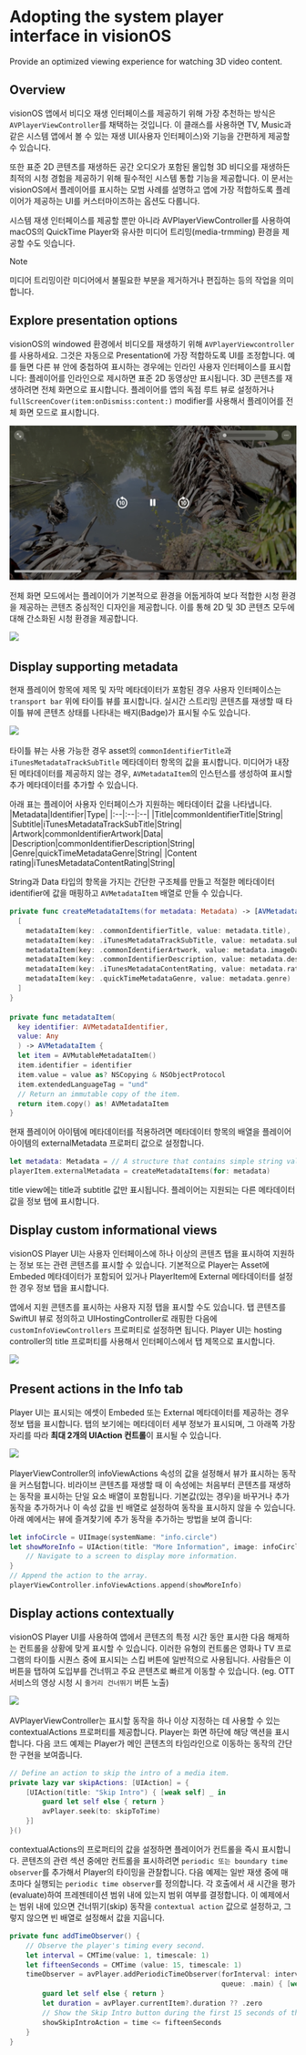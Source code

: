 # Adopting the system player interface in visionOS
Provide an optimized viewing experience for watching 3D video content.

## Overview
visionOS 앱에서 비디오 재생 인터페이스를 제공하기 위해 가장 추천하는 방식은 `AVPlayerViewController`를 채택하는 것입니다. 이 클래스를 사용하면 TV, Music과 같은 시스템 앱에서 볼 수 있는 재생 UI(사용자 인터페이스)와 기능을 간편하게 제공할 수 있습니다.

또한 표준 2D 콘텐츠를 재생하든 공간 오디오가 포함된 몰입형 3D 비디오를 재생하든 최적의 시청 경험을 제공하기 위해 필수적인 시스템 통합 기능을 제공합니다. 이 문서는 visionOS에서 플레이어를 표시하는 모범 사례를 설명하고 앱에 가장 적합하도록 플레이어가 제공하는 UI를 커스터마이즈하는 옵션도 다룹니다.

시스템 재생 인터페이스를 제공할 뿐만 아니라 AVPlayerViewController를 사용하여 macOS의 QuickTime Player와 유사한 미디어 트리밍(media-trmming) 환경을 제공할 수도 잇습니다.

> [!Note]  
> 미디어 트리밍이란 미디어에서 불필요한 부분을 제거하거나 편집하는 등의 작업을 의미합니다.

## Explore presentation options

visionOS의 windowed 환경에서 비디오를 재생하기 위해 `AVPlayerViewcontroller`를 사용하세요. 그것은 자동으로 Presentation에 가장 적합하도록 UI를 조정합니다. 예를 들면 다른 뷰 안에 중첩하여 표시하는 경우에는 인라인 사용자 인터페이스를 표시합니다: 플레이어를 인라인으로 제시하면 표준 2D 동영상만 표시됩니다. 3D 콘텐츠를 재생하려면 전체 화면으로 표시합니다. 플레이어를 앱의 독점 루트 뷰로 설정하거나 `fullScreenCover(item:onDismiss:content:)` modifier를 사용해서 플레이어를 전체 화면 모드로 표시합니다.

<img src = "./Files/004-inline-player.png">

전체 화면 모드에서는 플레이어가 기본적으로 환경을 어둡게하여 보다 적합한 시청 환경을 제공하는 콘텐츠 중심적인 디자인을 제공합니다. 이를 통해 2D 및 3D 콘텐츠 모두에 대해 간소화된 시청 환경을 제공합니다.

<img src = "./Files/004-full-screen.png">

## Display supporting metadata

현재 플레이어 항목에 제목 및 자막 메타데이터가 포함된 경우 사용자 인터페이스는 `transport bar` 위에 타이틀 뷰를 표시합니다. 실시간 스트리밍 콘텐츠를 재생할 때 타이틀 뷰에 콘텐츠 상태를 나타내는 배지(Badge)가 표시될 수도 있습니다.

<img src = "./Files/004-metadata.png">

타이틀 뷰는 사용 가능한 경우 asset의 `commonIdentifierTitle`과 `iTunesMetadataTrackSubTitle` 메타데이터 항목의 값을 표시합니다. 미디어가 내장된 메타데이터를 제공하지 않는 경우, `AVMetadataItem`의 인스턴스를 생성하여 표시할 추가 메타데이터를 추가할 수 있습니다.


아래 표는 플레이어 사용자 인터페이스가 지원하는 메타데이터 값을 나타냅니다.
|Metadata|Identifier|Type|
|:--|:--|:--|
|Title|commonIdentifierTitle|String|
|Subtitle|iTunesMetadataTrackSubTitle|String|
|Artwork|commonIdentifierArtwork|Data|
|Description|commonIdentifierDescription|String|
|Genre|quickTimeMetadataGenre|String|
|Content rating|iTunesMetadataContentRating|String|

String과 Data 타입의 항목을 가지는 간단한 구조체를 만들고 적절한 메타데이터 identifier에 값을 매핑하고 `AVMetadataItem` 배열로 만들 수 있습니다.

```swift
private func createMetadataItems(for metadata: Metadata) -> [AVMetadataItem] {
  [
    metadataItem(key: .commonIdentifierTitle, value: metadata.title),
    metadataItem(key: .iTunesMetadataTrackSubTitle, value: metadata.subtitle),
    metadataItem(key: .commonIdentifierArtwork, value: metadata.imageData),
    metadataItem(key: .commonIdentifierDescription, value: metadata.description),
    metadataItem(key: .iTunesMetadataContentRating, value: metadata.rating),
    metadataItem(key: .quickTimeMetadataGenre, value: metadata.genre)
  ]
}

private func metadataItem(
  key identifier: AVMetadataIdentifier,
  value: Any
  ) -> AVMetadataItem {
  let item = AVMutableMetadataItem()
  item.identifier = identifier
  item.value = value as? NSCopying & NSObjectProtocol
  item.extendedLanguageTag = "und"
  // Return an immutable copy of the item.
  return item.copy() as! AVMetadataItem
}
```

현재 플레이어 아이템에 메타데이터를 적용하려면 메타데이터 항목의 배열을 플레이어 아이템의 externalMetadata 프로퍼티 값으로 설정합니다.
```swift
let metadata: Metadata = // A structure that contains simple string values.
playerItem.externalMetadata = createMetadataItems(for: metadata)
```

title view에는 title과 subtitle 값만 표시됩니다. 플레이어는 지원되는 다른 메타데이터 값을 정보 탭에 표시합니다.

## Display custom informational views
visionOS Player UI는 사용자 인터페이스에 하나 이상의 콘텐츠 탭을 표시하여 지원하는 정보 또는 관련 콘텐츠를 표시할 수 있습니다. 기본적으로 Player는 Asset에 Embeded 메타데이터가 포함되어 있거나 PlayerItem에 External 메타데이터를 설정한 경우 정보 탭을 표시합니다.

앱에서 지원 콘텐츠를 표시하는 사용자 지정 탭을 표시할 수도 있습니다. 탭 콘텐츠를 SwiftUI 뷰로 정의하고 UIHostingController로 래핑한 다음에 `customInfoViewControllers` 프로퍼티로 설정하면 됩니다. Player UI는 hosting controller의 title 프로퍼티를 사용해서 인터페이스에서 탭 제목으로 표시합니다.

<img src = "./Files/004-custom-informational-views.png">

## Present actions in the Info tab
Player UI는 표시되는 에셋이 Embeded 또는 External 메타데이터를 제공하는 경우 정보 탭을 표시합니다. 탭의 보기에는 메타데이터 세부 정보가 표시되며, 그 아래쪽 가장자리를 따라 **최대 2개의 UIAction 컨트롤**이 표시될 수 있습니다.

<img src = "./Files/004-actions-in-the-info-tab.png">

PlayerViewController의 infoViewActions 속성의 값을 설정해서 뷰가 표시하는 동작을 커스텀합니다. 비라이브 콘텐츠를 재생할 때 이 속성에는 처음부터 콘텐츠를 재생하는 동작을 표시하는 단일 요소 배열이 포함됩니다. 기본값(있는 경우)을 바꾸거나 추가 동작을 추가하거나 이 속성 값을 빈 배열로 설정하여 동작을 표시하지 않을 수 있습니다. 아래 예에서는 뷰에 즐겨찾기에 추가 동작을 추가하는 방법을 보여 줍니다:

```swift
let infoCircle = UIImage(systemName: "info.circle")
let showMoreInfo = UIAction(title: "More Information", image: infoCircle) { action in
    // Navigate to a screen to display more information.
}
// Append the action to the array.
playerViewController.infoViewActions.append(showMoreInfo)
```

## Display actions contextually
visionOS Player UI를 사용하여 앱에서 콘텐츠의 특정 시간 동안 표시한 다음 해제하는 컨트롤을 상황에 맞게 표시할 수 있습니다. 이러한 유형의 컨트롤은 영화나 TV 프로그램의 타이틀 시퀀스 중에 표시되는 스킵 버튼에 일반적으로 사용됩니다. 사람들은 이 버튼을 탭하여 도입부를 건너뛰고 주요 콘텐츠로 빠르게 이동할 수 있습니다. (eg. OTT 서비스의 영상 시청 시 `줄거리 건너뛰기` 버튼 노출)

<img src = "./Files/004-skip-intro.png">

AVPlayerViewController는 표시할 동작을 하나 이상 지정하는 데 사용할 수 있는 contextualActions 프로퍼티를 제공합니다. Player는 화면 하단에 해당 액션을 표시합니다. 다음 코드 예제는 Player가 메인 콘텐츠의 타임라인으로 이동하는 동작의 간단한 구현을 보여줍니다.

```swift
// Define an action to skip the intro of a media item.
private lazy var skipActions: [UIAction] = {
    [UIAction(title: "Skip Intro") { [weak self] _ in
        guard let self else { return }
        avPlayer.seek(to: skipToTime)
    }]
}()
```

contextualActions의 프로퍼티의 값을 설정하면 플레이어가 컨트롤을 즉시 표시합니다. 콘텐츠의 관련 섹션 중에만 컨트롤을 표시하려면 `periodic 또는 boundary time observer`를 추가해서 Player의 타이밍을 관찰합니다. 다음 예제는 일반 재생 중에 매 초마다 실행되는 `periodic time observer`를 정의합니다. 각 호출에서 새 시간을 평가(evaluate)하여 프레젠테이션 범위 내에 있는지 범위 여부를 결정합니다. 이 예제에서는 범위 내에 있으면 건너뛰기(skip) 동작을 `contextual action` 값으로 설정하고, 그렇지 않으면 빈 배열로 설정해서 값을 지웁니다.

```swift
private func addTimeObserver() {
    // Observe the player's timing every second.
    let interval = CMTime(value: 1, timescale: 1)
    let fifteenSeconds = CMTime (value: 15, timescale: 1)
    timeObserver = avPlayer.addPeriodicTimeObserver(forInterval: interval,
                                                    queue: .main) { [weak self] time in
        guard let self else { return }
        let duration = avPlayer.currentItem?.duration ?? .zero
        // Show the Skip Intro button during the first 15 seconds of the content.
        showSkipIntroAction = time <= fifteenSeconds
    }
}
```